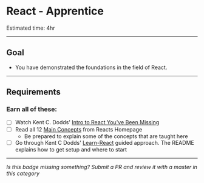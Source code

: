 # React - Apprentice

Estimated time: 4hr

-----

## Goal
- You have demonstrated the foundations in the field of React.
-----


## Requirements

### Earn all of these:
  - [ ] Watch Kent C. Dodds' [Intro to React You've Been Missing](https://youtu.be/SAIdyBFHfVU)
  - [ ] Read all 12 [Main Concepts](https://reactjs.org/docs/hello-world.html) from Reacts Homepage
    - Be prepared to explain some of the concepts that are taught here
  - [ ] Go through Kent C Dodds' [Learn-React](https://github.com/fs-webdev/learn-react) guided approach.
    The README explains how to get setup and where to start

-----

  *Is this badge missing something? Submit a PR and review it with a master in this category*
